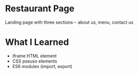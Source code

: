 # Restaurant Page

Landing page with three sections-- about us, menu, contact us

# What I Learned

* iframe HTML element
* CSS pseuso elements
* ES6 modules (import, export)
